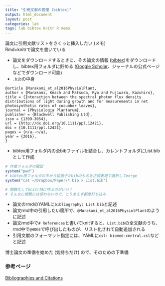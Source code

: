 ```yaml
---
title: "引用文献の管理 (bibtex)"
output: html_document
layout: post
categories: lab
tags: lab bibtex knitr R memo
---
```


論文に引用文献リストをさくっと挿入したい (メモ)  
Rmd+knitrで論文を書いている  

- 論文をダウンロードするときに、その論文の情報 ([bibtex](http://www.bibtex.org/))をダウンロードし、bibtex用フォルダに貯める ([Google Scholar](https://scholar.google.co.jp/)、ジャーナルの公式ページなどでダウンロード可能)
- `.bib`の中身

```
@article {Murakami_et_al2016PhysiolPlant,
author = {Murakami, Keach and Matsuda, Ryo and Fujiwara, Kazuhiro},
title = {Interaction between the spectral photon flux density distributions of light during growth and for measurements in net photosynthetic rates of cucumber leaves},
journal = {Physiologia Plantarum},
publisher = {Blackwell Publishing Ltd},
issn = {1399-3054},
url = {http://dx.doi.org/10.1111/ppl.12421},
doi = {10.1111/ppl.12421},
pages = {n/a--n/a},
year = {2016},
}

```

- bibtex用フォルダ内の全bibファイルを結合し、カレントフォルダにList.bibとして作成


```r
# 作業フォルダの確認
system("pwd")
# bibtex用フォルダの中から拡張子がbibのものを正規表現で選択してmerge
system("cat ~/Dropbox/Paper/*.bib > List.bib")

# 関数化してknitr時に呼ぶのがいい？
# そんなに頻繁には使わないので、とりあえず都度打ち込み
```

- 論文のrmdのYAMLに`bibliography: List.bib`と記述
- 論文rmd中の引用したい箇所で、`@Murakami_et_al2016PhysiolPlant`のように記述
- 論文rmd中で`# References`と書いてknitすると、`List.bib`の全文献のうち、rmd中で`@HOGE`で呼び出したものが、リスト化されて自動追加される
- 引用文献のフォーマット指定には、YAMLに`csl: biomed-central.csl`などと記述


博士論文の準備を始めた (気持ちだけ) ので、そのための下準備

### 参考ページ  
[Bibliographies and Citations](http://rmarkdown.rstudio.com/authoring_bibliographies_and_citations.html)  
